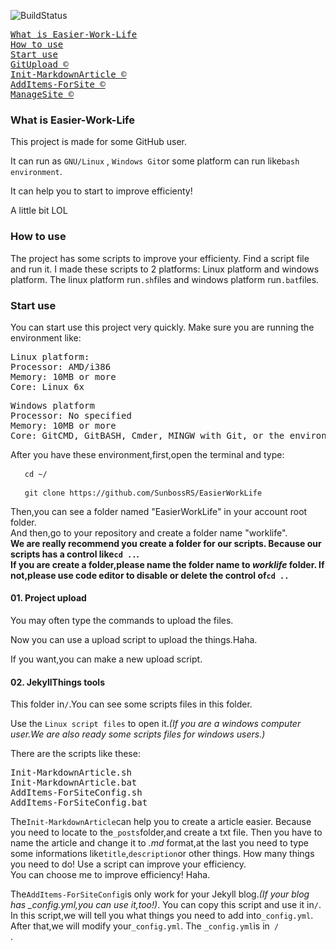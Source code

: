 ![BuildStatus](https://sunbossrs.github.io/assets/icons/projectbuilding.svg)
<pre>
<a href="#WhatIs">What is Easier-Work-Life</a>
<a href="#ToUse">How to use</a>
<a href="#ToDo">Start use</a>
<a href="#UploadTool">GitUpload &copy;</a>
<a href="#CreateMd">Init-MarkdownArticle &copy;</a>
<a href="#AddConfigSite">AddItems-ForSite &copy;</a>
<a href="#ManageSite">ManageSite &copy;</a>
</pre>
  
<h3 id="WhatIs">What is Easier-Work-Life</h3>
This project is made for some GitHub user.  
  
It can run as <code>GNU/Linux</code> , <code>Windows Git</code>or some platform can run like<code>bash environment</code>.  
  
It can help you to start to improve efficienty!  
  
A little bit LOL

<h3 id="ToUse">How to use</h3>
The project has some scripts to improve your efficienty. Find a script file and run it. I made these scripts to 2 platforms: Linux platform and windows platform. The linux platform run<code>.sh</code>files and windows platform run<code>.bat</code>files.  
  
<h3 id="ToDo">Start use</h3>
You can start use this project very quickly. Make sure you are running the environment like:  
<pre>
Linux platform:
Processor: AMD/i386
Memory: 10MB or more
Core: Linux 6x
</pre>
<pre>
Windows platform
Processor: No specified
Memory: 10MB or more
Core: GitCMD, GitBASH, Cmder, MINGW with Git, or the environment can run linux WITH GIT.(Don't need Windows Sybsystem Linux)
</pre>
After you have these environment,first,open the terminal and type:  
<pre> <code>  cd ~/ </code>  
</pre>
<pre> <code>  git clone https://github.com/SunbossRS/EasierWorkLife </code> </pre>    
</pre>

Then,you can see a folder named "EasierWorkLife" in your account root folder.  
And then,go to your repository and create a folder name "worklife".  
**We are really recommend you create a folder for our scripts. Because our scripts has a control like<code>cd ..</code>.  
If you are create a folder,please name the folder name to *worklife* folder. If not,please use code editor to disable or delete the control of<code>cd ..</code>**  
  
#### 01. Project upload
You may often type the commands to upload the files.  
  
Now you can use a upload script to upload the things.Haha.  
  
If you want,you can make a new upload script.  
  
#### 02. JekyllThings tools
This folder in<code>/</code>.You can see some scripts files in this folder.  
  
Use the <code>Linux script files</code> to open it.*(If you are a windows computer user.We are also ready some scripts files for windows users.)*  
  
There are the scripts like these:
<pre>
Init-MarkdownArticle.sh
Init-MarkdownArticle.bat
AddItems-ForSiteConfig.sh
AddItems-ForSiteConfig.bat
</pre>
The<code>Init-MarkdownArticle</code>can help you to create a article easier. Because you need to locate to the<code>_posts</code>folder,and create a txt file. Then you have to name the article and change it to *.md* format,at the last you need to type some informations like<code>title</code>,<code>description</code>or other things. How many things you need to do! Use a script can improve your efficiency.  
You can choose me to improve efficiency! Haha.  
  
The<code>AddItems-ForSiteConfig</code>is only work for your Jekyll blog.*(If your blog has _config.yml,you can use it,too!)*. You can copy this script and use it in<code>/</code>.  
In this script,we will tell you what things you need to add into<code>_config.yml</code>. After that,we will modify your<code>_config.yml</code>. The <code>_config.yml</code>is in<code> / </code>.
